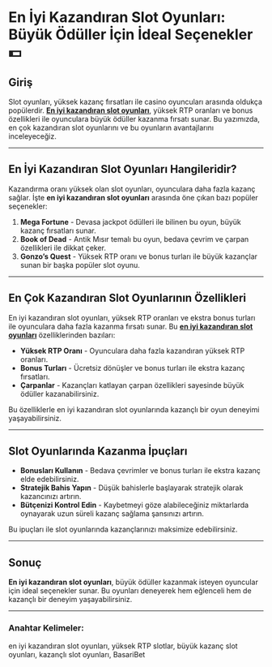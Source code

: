# En İyi Kazandıran Slot Oyunları: Büyük Ödüller İçin İdeal Seçenekler 💵

## Giriş

Slot oyunları, yüksek kazanç fırsatları ile casino oyuncuları arasında oldukça popülerdir. **[En iyi kazandıran slot oyunları](https://casinotr.link/gWCRZ4)**, yüksek RTP oranları ve bonus özellikleri ile oyunculara büyük ödüller kazanma fırsatı sunar. Bu yazımızda, en çok kazandıran slot oyunlarını ve bu oyunların avantajlarını inceleyeceğiz.

---

## En İyi Kazandıran Slot Oyunları Hangileridir?

Kazandırma oranı yüksek olan slot oyunları, oyunculara daha fazla kazanç sağlar. İşte **en iyi kazandıran slot oyunları** arasında öne çıkan bazı popüler seçenekler:

1. **Mega Fortune** - Devasa jackpot ödülleri ile bilinen bu oyun, büyük kazanç fırsatları sunar.
2. **Book of Dead** - Antik Mısır temalı bu oyun, bedava çevrim ve çarpan özellikleri ile dikkat çeker.
3. **Gonzo’s Quest** - Yüksek RTP oranı ve bonus turları ile büyük kazançlar sunan bir başka popüler slot oyunu.

---

## En Çok Kazandıran Slot Oyunlarının Özellikleri

En iyi kazandıran slot oyunları, yüksek RTP oranları ve ekstra bonus turları ile oyunculara daha fazla kazanma fırsatı sunar. Bu **[en iyi kazandıran slot oyunları](https://casinotr.link/gWCRZ4)** özelliklerinden bazıları:

- **Yüksek RTP Oranı** - Oyunculara daha fazla kazandıran yüksek RTP oranları.
- **Bonus Turları** - Ücretsiz dönüşler ve bonus turları ile ekstra kazanç fırsatları.
- **Çarpanlar** - Kazançları katlayan çarpan özellikleri sayesinde büyük ödüller kazanabilirsiniz.

Bu özelliklerle en iyi kazandıran slot oyunlarında kazançlı bir oyun deneyimi yaşayabilirsiniz.

---

## Slot Oyunlarında Kazanma İpuçları

- **Bonusları Kullanın** - Bedava çevrimler ve bonus turları ile ekstra kazanç elde edebilirsiniz.
- **Stratejik Bahis Yapın** - Düşük bahislerle başlayarak stratejik olarak kazancınızı artırın.
- **Bütçenizi Kontrol Edin** - Kaybetmeyi göze alabileceğiniz miktarlarda oynayarak uzun süreli kazanç sağlama şansınızı artırın.

Bu ipuçları ile slot oyunlarında kazançlarınızı maksimize edebilirsiniz.

---

## Sonuç

**En iyi kazandıran slot oyunları**, büyük ödüller kazanmak isteyen oyuncular için ideal seçenekler sunar. Bu oyunları deneyerek hem eğlenceli hem de kazançlı bir deneyim yaşayabilirsiniz.

---

### Anahtar Kelimeler:
en iyi kazandıran slot oyunları, yüksek RTP slotlar, büyük kazanç slot oyunları, kazançlı slot oyunları, BasariBet
